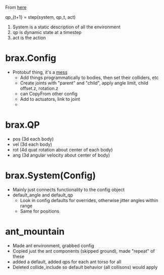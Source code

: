 From [here](https://colab.research.google.com/github/google/brax/blob/main/notebooks/basics.ipynb)

qp_{t+1} = step(system, qp_t, act)

1. System is a static description of all the environment
2. qp is dynamic state at a timestep
3. act is the action

# brax.Config

- Protobuf thing, it's a [mess](https://github.com/google/brax/blob/main/brax/physics/config.proto)
  - Add things programmatically to bodies, then set their colliders, etc
  - Create joints with "parent" and "child", apply angle limit, child offset.z, rotation.z
  - can CopyFrom other config
  - Add to actuators, link to joint
  - 
# brax.QP

- pos (3d each body)
- vel (3d each body)
- rot (4d quat rotation about center of each body)
- ang (3d angular velocity about center of body)

# brax.System(Config)

- Mainly just connects functionality to the config object
- default_angle and default_qp
  - Look in config defaults for overrides, otherwise jitter angles within range
  - Same for positions

# ant_mountain
  - Made ant environment, grabbed config
  - Copied just the ant components (skipped ground), made "repeat" of these
  - added a default, added qps for each ant torso for all
  - Deleted collide_include so default behavior (all collisons) would apply

